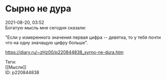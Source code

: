 Сырно не дура
==============

   
 2021-08-20, 03:52   
  Богатую мысль мне сегодня сказали:   
   
 "Если у измеренного значения первая цифра -- девятка, то у тебя почти что на одну значащую цифру больше".   
    
 <https://diary.ru/~zHz00/p220844838_syrno-ne-dura.htm>   
   
 Теги:   
 [[Мысли]]   
 ID: p220844838